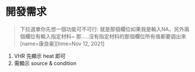 # 開發需求

> 下拉選單你先想一個功能可不可行: 就是那個欄位如果我是輸入NA，另外兩個欄位有輸入指定材料~ 那.....沒有指定材料的那個欄位所有值都要調出來
> [name=康良豪][time=Nov 12, 2021]

1. VHR 先顯示 heat 即可
2. 需顯示 source & condition